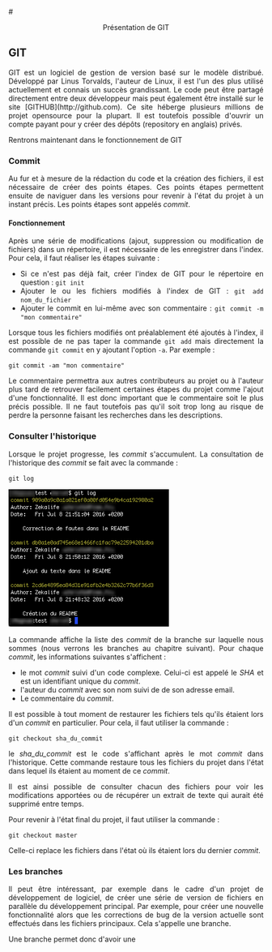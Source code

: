 #<p style="text-align:center;"> Présentation de GIT

## GIT 
<div style="text-align:justify;">
GIT est un logiciel de gestion de version basé sur le modèle distribué. Développé par Linus Torvalds, l'auteur de Linux, il est l'un des plus utilisé actuellement et connais un succès grandissant. Le code peut être partagé directement entre deux développeur mais peut également être installé sur le site [GITHUB](http://github.com). Ce site héberge plusieurs millions de projet opensource pour la plupart. Il est toutefois possible d'ouvrir un compte payant pour y créer des dépôts (repository en anglais) privés.

Rentrons maintenant dans le fonctionnement de GIT

### Commit
Au fur et à mesure de la rédaction du code et la création des fichiers, il est nécessaire de créer des points étapes. Ces points étapes permettent ensuite de naviguer dans les versions pour revenir à l'état du projet à un instant précis. Les points étapes sont appelés *commit*. 

#### Fonctionnement
Après une série de modifications (ajout, suppression ou modification de fichiers) dans un répertoire, il est nécessaire de les enregistrer dans l'index. Pour cela, il faut réaliser les étapes suivante : 

- Si ce n'est pas déjà fait, créer l'index de GIT pour le répertoire en question : `git init`
- Ajouter le ou les fichiers modifiés à l'index de GIT : `git add nom_du_fichier`
- Ajouter le commit en lui-même avec son commentaire : `git commit -m "mon commentaire"`

Lorsque tous les fichiers modifiés ont préalablement été ajoutés à l'index, il est possible de ne pas taper la commande `git add` mais directement la commande `git commit` en y ajoutant l'option `-a`. Par exemple :
	
	git commit -am "mon commentaire"
	
Le commentaire permettra aux autres contributeurs au projet ou à l'auteur plus tard de retrouver facilement certaines étapes du projet comme l'ajout d'une fonctionnalité. Il est donc important que le commentaire soit le plus précis possible. Il ne faut toutefois pas qu'il soit trop long au risque de perdre la personne faisant les recherches dans les descriptions.

### Consulter l'historique
Lorsque le projet progresse, les _commit_ s'accumulent. La consultation de l'historique des *commit* se fait avec la commande :

	git log

![Git Log](git_log.png)

La commande affiche la liste des *commit* de la branche sur laquelle nous sommes (nous verrons les branches au chapitre suivant). Pour chaque *commit*, les informations suivantes s'affichent :

- le mot *commit* suivi d'un code complexe. Celui-ci est appelé le *SHA* et est un identifiant unique du *commit*.
- l'auteur du *commit* avec son nom suivi de de son adresse email.
- Le commentaire du *commit*.

Il est possible à tout moment de restaurer les fichiers tels qu'ils étaient lors d'un *commit* en particulier. Pour cela, il faut utiliser la commande : 

	git checkout sha_du_commit
	
le *sha\_du\_commit* est le code s'affichant après le mot *commit* dans l'historique. Cette commande restaure tous les fichiers du projet dans l'état dans lequel ils étaient au moment de ce *commit*.

Il est ainsi possible de consulter chacun des fichiers pour voir les modifications apportées ou de récupérer un extrait de texte qui aurait été supprimé entre temps. 

Pour revenir à l'état final du projet, il faut utiliser la commande :

	git checkout master
	
Celle-ci replace les fichiers dans l'état où ils étaient lors du dernier *commit*.

### Les branches
Il peut être intéressant, par exemple dans le cadre d'un projet de développement de logiciel, de créer une série de version de fichiers en parallèle du développement principal. Par exemple, pour créer une nouvelle fonctionnalité alors que les corrections de bug de la version actuelle sont effectués dans les fichiers principaux. Cela s'appelle une branche. 

Une branche permet donc d'avoir une
